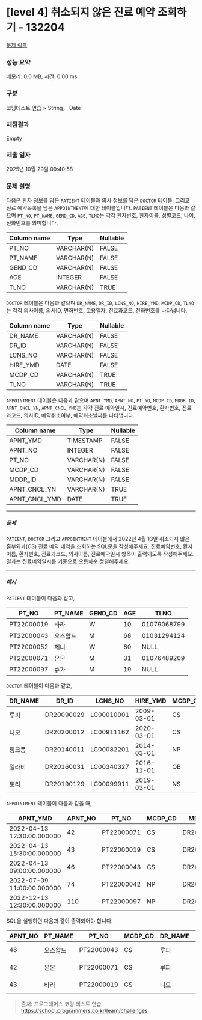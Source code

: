 # [level 4] 취소되지 않은 진료 예약 조회하기 - 132204 

[문제 링크](https://school.programmers.co.kr/learn/courses/30/lessons/132204) 

### 성능 요약

메모리: 0.0 MB, 시간: 0.00 ms

### 구분

코딩테스트 연습 > String， Date

### 채점결과

Empty

### 제출 일자

2025년 10월 29일 09:40:58

### 문제 설명

<p>다음은 환자 정보를 담은 <code>PATIENT</code> 테이블과 의사 정보를 담은 <code>DOCTOR</code> 테이블, 그리고 진료 예약목록을 담은 <code>APPOINTMENT</code>에 대한 테이블입니다. <code>PATIENT</code> 테이블은 다음과 같으며 <code>PT_NO</code>, <code>PT_NAME</code>, <code>GEND_CD</code>, <code>AGE</code>, <code>TLNO</code>는 각각 환자번호, 환자이름, 성별코드, 나이, 전화번호를 의미합니다.</p>
<table class="table">
        <thead><tr>
<th>Column name</th>
<th>Type</th>
<th>Nullable</th>
</tr>
</thead>
        <tbody><tr>
<td>PT_NO</td>
<td>VARCHAR(N)</td>
<td>FALSE</td>
</tr>
<tr>
<td>PT_NAME</td>
<td>VARCHAR(N)</td>
<td>FALSE</td>
</tr>
<tr>
<td>GEND_CD</td>
<td>VARCHAR(N)</td>
<td>FALSE</td>
</tr>
<tr>
<td>AGE</td>
<td>INTEGER</td>
<td>FALSE</td>
</tr>
<tr>
<td>TLNO</td>
<td>VARCHAR(N)</td>
<td>TRUE</td>
</tr>
</tbody>
      </table>
<p><code>DOCTOR</code> 테이블은 다음과 같으며 <code>DR_NAME</code>, <code>DR_ID</code>, <code>LCNS_NO</code>, <code>HIRE_YMD</code>, <code>MCDP_CD</code>, <code>TLNO</code>는 각각 의사이름, 의사ID, 면허번호, 고용일자, 진료과코드, 전화번호를 나타냅니다.</p>
<table class="table">
        <thead><tr>
<th>Column name</th>
<th>Type</th>
<th>Nullable</th>
</tr>
</thead>
        <tbody><tr>
<td>DR_NAME</td>
<td>VARCHAR(N)</td>
<td>FALSE</td>
</tr>
<tr>
<td>DR_ID</td>
<td>VARCHAR(N)</td>
<td>FALSE</td>
</tr>
<tr>
<td>LCNS_NO</td>
<td>VARCHAR(N)</td>
<td>FALSE</td>
</tr>
<tr>
<td>HIRE_YMD</td>
<td>DATE</td>
<td>FALSE</td>
</tr>
<tr>
<td>MCDP_CD</td>
<td>VARCHAR(N)</td>
<td>TRUE</td>
</tr>
<tr>
<td>TLNO</td>
<td>VARCHAR(N)</td>
<td>TRUE</td>
</tr>
</tbody>
      </table>
<p><code>APPOINTMENT</code> 테이블은 다음과 같으며 <code>APNT_YMD</code>, <code>APNT_NO</code>, <code>PT_NO</code>, <code>MCDP_CD</code>, <code>MDDR_ID</code>, <code>APNT_CNCL_YN</code>, <code>APNT_CNCL_YMD</code>는 각각 진료 예약일시, 진료예약번호, 환자번호, 진료과코드, 의사ID, 예약취소여부, 예약취소날짜를 나타냅니다.</p>
<table class="table">
        <thead><tr>
<th>Column name</th>
<th>Type</th>
<th>Nullable</th>
</tr>
</thead>
        <tbody><tr>
<td>APNT_YMD</td>
<td>TIMESTAMP</td>
<td>FALSE</td>
</tr>
<tr>
<td>APNT_NO</td>
<td>INTEGER</td>
<td>FALSE</td>
</tr>
<tr>
<td>PT_NO</td>
<td>VARCHAR(N)</td>
<td>FALSE</td>
</tr>
<tr>
<td>MCDP_CD</td>
<td>VARCHAR(N)</td>
<td>FALSE</td>
</tr>
<tr>
<td>MDDR_ID</td>
<td>VARCHAR(N)</td>
<td>FALSE</td>
</tr>
<tr>
<td>APNT_CNCL_YN</td>
<td>VARCHAR(N)</td>
<td>TRUE</td>
</tr>
<tr>
<td>APNT_CNCL_YMD</td>
<td>DATE</td>
<td>TRUE</td>
</tr>
</tbody>
      </table>
<hr>

<h5>문제</h5>

<p><code>PATIENT</code>, <code>DOCTOR</code> 그리고 <code>APPOINTMENT</code> 테이블에서 2022년 4월 13일 취소되지 않은 흉부외과(CS) 진료 예약 내역을 조회하는 SQL문을 작성해주세요. 진료예약번호, 환자이름, 환자번호, 진료과코드, 의사이름, 진료예약일시 항목이 출력되도록 작성해주세요. 결과는 진료예약일시를 기준으로 오름차순 정렬해주세요.</p>

<hr>

<h5>예시</h5>

<p><code>PATIENT</code> 테이블이 다음과 같고,</p>
<table class="table">
        <thead><tr>
<th>PT_NO</th>
<th>PT_NAME</th>
<th>GEND_CD</th>
<th>AGE</th>
<th>TLNO</th>
</tr>
</thead>
        <tbody><tr>
<td>PT22000019</td>
<td>바라</td>
<td>W</td>
<td>10</td>
<td>01079068799</td>
</tr>
<tr>
<td>PT22000043</td>
<td>오스왈드</td>
<td>M</td>
<td>68</td>
<td>01031294124</td>
</tr>
<tr>
<td>PT22000052</td>
<td>제니</td>
<td>W</td>
<td>60</td>
<td>NULL</td>
</tr>
<tr>
<td>PT22000071</td>
<td>몬몬</td>
<td>M</td>
<td>31</td>
<td>01076489209</td>
</tr>
<tr>
<td>PT22000097</td>
<td>슈가</td>
<td>M</td>
<td>19</td>
<td>NULL</td>
</tr>
</tbody>
      </table>
<p><code>DOCTOR</code> 테이블이 다음과 같고,</p>
<table class="table">
        <thead><tr>
<th>DR_NAME</th>
<th>DR_ID</th>
<th>LCNS_NO</th>
<th>HIRE_YMD</th>
<th>MCDP_CD</th>
<th>TLNO</th>
</tr>
</thead>
        <tbody><tr>
<td>루피</td>
<td>DR20090029</td>
<td>LC00010001</td>
<td>2009-03-01</td>
<td>CS</td>
<td>01085482011</td>
</tr>
<tr>
<td>니모</td>
<td>DR20200012</td>
<td>LC00911162</td>
<td>2020-03-01</td>
<td>CS</td>
<td>01089483921</td>
</tr>
<tr>
<td>핑크퐁</td>
<td>DR20140011</td>
<td>LC00082201</td>
<td>2014-03-01</td>
<td>NP</td>
<td>01098428957</td>
</tr>
<tr>
<td>젤라비</td>
<td>DR20160031</td>
<td>LC00340327</td>
<td>2016-11-01</td>
<td>OB</td>
<td>01023981922</td>
</tr>
<tr>
<td>토리</td>
<td>DR20190129</td>
<td>LC00099911</td>
<td>2019-03-01</td>
<td>NS</td>
<td>01058390758</td>
</tr>
</tbody>
      </table>
<p><code>APPOINTMENT</code> 테이블이 다음과 같을 때,</p>
<table class="table">
        <thead><tr>
<th>APNT_YMD</th>
<th>APNT_NO</th>
<th>PT_NO</th>
<th>MCDP_CD</th>
<th>MDDR_ID</th>
<th>APNT_CNCL_YN</th>
<th>APNT_CNCL_YMD</th>
</tr>
</thead>
        <tbody><tr>
<td>2022-04-13 12:30:00.000000</td>
<td>42</td>
<td>PT22000071</td>
<td>CS</td>
<td>DR20090029</td>
<td>N</td>
<td>NULL</td>
</tr>
<tr>
<td>2022-04-13 15:30:00.000000</td>
<td>43</td>
<td>PT22000019</td>
<td>CS</td>
<td>DR20200012</td>
<td>N</td>
<td>NULL</td>
</tr>
<tr>
<td>2022-04-13 09:00:00.000000</td>
<td>46</td>
<td>PT22000043</td>
<td>CS</td>
<td>DR20090029</td>
<td>N</td>
<td>NULL</td>
</tr>
<tr>
<td>2022-07-09 11:00:00.000000</td>
<td>74</td>
<td>PT22000042</td>
<td>NP</td>
<td>DR20100011</td>
<td>N</td>
<td>NULL</td>
</tr>
<tr>
<td>2022-12-13 12:30:00.000000</td>
<td>110</td>
<td>PT22000097</td>
<td>NP</td>
<td>DR20160011</td>
<td>Y</td>
<td>2022-12-03</td>
</tr>
</tbody>
      </table>
<p>SQL을 실행하면 다음과 같이 출력되어야 합니다.</p>
<table class="table">
        <thead><tr>
<th>APNT_NO</th>
<th>PT_NAME</th>
<th>PT_NO</th>
<th>MCDP_CD</th>
<th>DR_NAME</th>
<th>APNT_YMD</th>
</tr>
</thead>
        <tbody><tr>
<td>46</td>
<td>오스왈드</td>
<td>PT22000043</td>
<td>CS</td>
<td>루피</td>
<td>2022-04-13 09:00:00.000000</td>
</tr>
<tr>
<td>42</td>
<td>몬몬</td>
<td>PT22000071</td>
<td>CS</td>
<td>루피</td>
<td>2022-04-13 12:30:00.000000</td>
</tr>
<tr>
<td>43</td>
<td>바라</td>
<td>PT22000019</td>
<td>CS</td>
<td>니모</td>
<td>2022-04-13 15:30:00.000000</td>
</tr>
</tbody>
      </table>

> 출처: 프로그래머스 코딩 테스트 연습, https://school.programmers.co.kr/learn/challenges